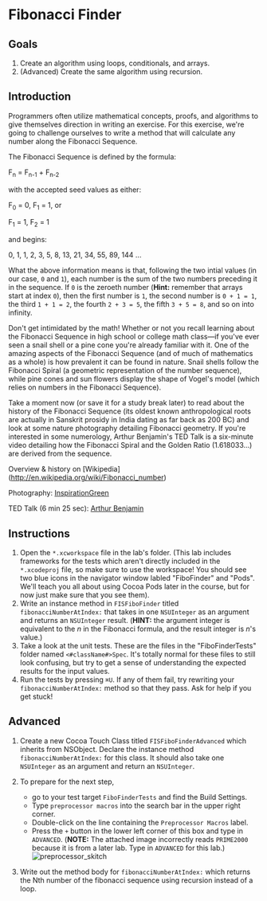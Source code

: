 # Fibonacci Finder

## Goals

1. Create an algorithm using loops, conditionals, and arrays.
2. (Advanced) Create the same algorithm using recursion.

## Introduction 

Programmers often utilize mathematical concepts, proofs, and algorithms to give themselves direction in writing an exercise. For this exercise, we're going to challenge ourselves to write a method that will calculate any number along the Fibonacci Sequence.

The Fibonacci Sequence is defined by the formula:

F<sub>n</sub> = F<sub>n-1</sub> + F<sub>n-2</sub>

with the accepted seed values as either:

F<sub>0</sub> = 0, F<sub>1</sub> = 1, or

F<sub>1</sub> = 1, F<sub>2</sub> = 1

and begins:

0, 1, 1, 2, 3, 5, 8, 13, 21, 34, 55, 89, 144 ...

What the above information means is that, following the two intial values (in our case, `0` and `1`), each number is the sum of the two numbers preceding it in the sequence. If `0` is the zeroeth number (**Hint:** remember that arrays start at index `0`), then the first number is `1`, the second number is `0 + 1 = 1`, the third `1 + 1 = 2`, the fourth `2 + 3 = 5`, the fifth `3 + 5 = 8`, and so on into infinity.

Don't get intimidated by the math! Whether or not you recall learning about the Fibonacci Sequence in high school or college math class—if you've ever seen a snail shell or a pine cone you're already familiar with it. One of the amazing aspects of the Fibonacci Sequence (and of much of mathematics as a whole) is how prevalent it can be found in nature. Snail shells follow the Fibonacci Spiral (a geometric representation of the number sequence), while pine cones and sun flowers display the shape of Vogel's model (which relies on numbers in the Fibonacci Sequence).

Take a moment now (or save it for a study break later) to read about the history of the Fibonacci Sequence (its oldest known anthropological roots are actually in Sanskrit prosidy in India dating as far back as 200 BC) and look at some nature photography detailing Fibonacci geometry. If you're interested in some numerology, Arthur Benjamin's TED Talk is a six-minute video detailing how the Fibonacci Spiral and the Golden Ratio (1.618033...) are derived from the sequence.
 
Overview & history on [Wikipedia] (http://en.wikipedia.org/wiki/Fibonacci_number)

Photography: [InspirationGreen](http://www.inspirationgreen.com/fibonacci-sequence-in-nature.html)

TED Talk (6 min 25 sec): [Arthur Benjamin](https://www.youtube.com/watch?v=SjSHVDfXHQ4)


## Instructions

  1. Open the `*.xcworkspace` file in the lab's folder. (This lab includes frameworks for the tests which aren't directly included in the `*.xcodeproj` file, so make sure to use the workspace! You should see two blue icons in the navigator window labled "FiboFinder" and "Pods". We'll teach you all about using Cocoa Pods later in the course, but for now just make sure that you see them).
  2. Write an instance method in `FISFiboFinder` titled `fibonacciNumberAtIndex:` that takes in one `NSUInteger` as an argument and returns an `NSUInteger` result. (**HINT:** the argument integer is equivalent to the *n* in the Fibonacci formula, and the result integer is *n*'s value.)
  3. Take a look at the unit tests. These are the files in the "FiboFinderTests" folder named `<#className#>Spec`. It's totally normal for these files to still look confusing, but try to get a sense of understanding the expected results for the input values.
  4. Run the tests by pressing `⌘U`. If any of them fail, try rewriting your `fibonacciNumberAtIndex:` method so that they pass. Ask for help if you get stuck!


## Advanced
1. Create a new Cocoa Touch Class titled `FISFiboFinderAdvanced` which inherits from NSObject. Declare the instance method `fibonacciNumberAtIndex:` for this class. It should also take one `NSUInteger` as an argument and return an `NSUInteger`.

2. To prepare for the next step, 
	- go to your test target `FiboFinderTests` and find the Build Settings. 
	- Type `preprocessor macros` into the search bar in the upper right corner. 
	- Double-click on the line containing the `Preprocessor Macros` label.
	- Press the `+` button in the lower left corner of this box and type in `ADVANCED`. (**NOTE:** The attached image incorrectly reads `PRIME2000` because it is from a later lab. Type in `ADVANCED` for this lab.)
![preprocessor_skitch](http://ironboard-curriculum-content.s3.amazonaws.com/iOS/preprocessor_macro_ss2.png)
3. Write out the method body for `fibonacciNumberAtIndex:` which returns the Nth number of the fibonacci sequence using recursion instead of a loop.

